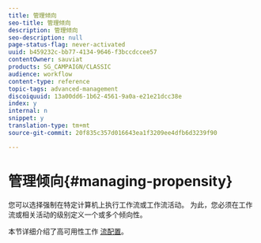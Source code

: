 ```yaml
---
title: 管理倾向
seo-title: 管理倾向
description: 管理倾向
seo-description: null
page-status-flag: never-activated
uuid: b459232c-bb77-4134-9646-f3bccdccee57
contentOwner: sauviat
products: SG_CAMPAIGN/CLASSIC
audience: workflow
content-type: reference
topic-tags: advanced-management
discoiquuid: 13a00dd6-1b62-4561-9a0a-e21e21dcc38e
index: y
internal: n
snippet: y
translation-type: tm+mt
source-git-commit: 20f835c357d016643ea1f3209ee4dfb6d3239f90

---
```



# 管理倾向{#managing-propensity}

您可以选择强制在特定计算机上执行工作流或工作流活动。 为此，您必须在工作流或相关活动的级别定义一个或多个倾向性。

本节详细介绍了高可用性工作 [流配置](../../installation/using/configuring-campaign-server.md#high-availability-workflows-and-affinities)。
